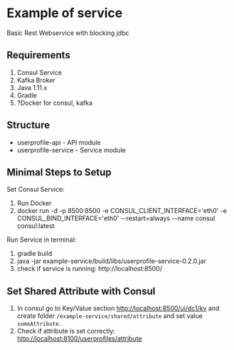 # Example of service
Basic Rest Webservice with blocking jdbc 

## Requirements
1. Consul Service
2. Kafka Broker
3. Java 1.11.x
4. Gradle
5. ?Docker for consul, kafka

## Structure
- userprofile-api - API module
- userprofile-service - Service module

## Minimal Steps to Setup
Set Consul Service:
1. Run Docker
2. docker run -d -p 8500:8500 -e CONSUL_CLIENT_INTERFACE='eth0' -e CONSUL_BIND_INTERFACE='eth0' --restart=always --name consul consul:latest

Run Service in terminal:
1. gradle build
2. java -jar example-service/build/libs/userprofile-service-0.2.0.jar
3. check if service is running: http://localhost:8500/

## Set Shared Attribute with Consul
1. In consul go to Key/Value section [http://localhost:8500/ui/dc1/kv](http://localhost:8500/ui/dc1/kv)
and create folder `/example-service/shared/attribute` and set value `someAttribute`.
2. Check if attribute is set correctly: [http://localhost:8100/userprofiles/attribute](http://localhost:8100/userprofiles/attribute)

